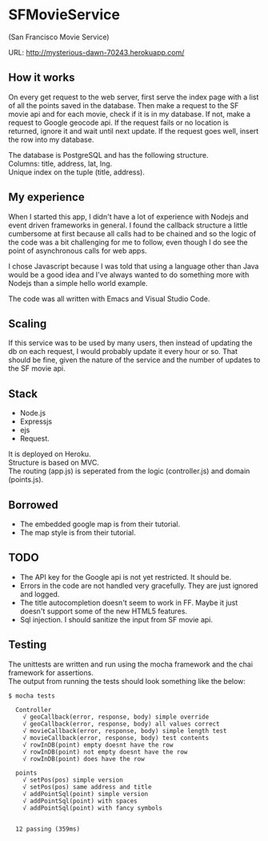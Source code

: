 # SFMovieService

(San Francisco Movie Service)

URL: http://mysterious-dawn-70243.herokuapp.com/

## How it works
On every get request to the web server, first serve the index page with a list 
of all the points saved in the database.
Then make a request to the SF movie api and for each movie, 
check if it is in my database.
If not, make a request to Google geocode api. 
If the request fails or no location is returned, 
ignore it and wait until next update.
If the request goes well, insert the row into my database.

The database is PostgreSQL and has the following structure.  
Columns: title, address, lat, lng.  
Unique index on the tuple (title, address).  

## My experience
When I started this app, I didn't have a lot of experience with Nodejs 
and event driven frameworks in general. 
I found the callback structure a little cumbersome at first 
because all calls had to be chained and so the logic of the code 
was a bit challenging for me to follow, even though I do see the point 
of asynchronous calls for web apps.

I chose Javascript because I was told that using a language other than Java 
would be a good idea and I've always wanted to 
do something more with Nodejs than a simple hello world example.

The code was all written with Emacs and Visual Studio Code.

## Scaling
If this service was to be used by many users, 
then instead of updating the db on each request, 
I would probably update it every hour or so.
That should be fine, given the nature of the service 
and the number of updates to the SF movie api.

## Stack
* Node.js
* Expressjs
* ejs
* Request.

It is deployed on Heroku.  
Structure is based on MVC.  
The routing (app.js) is seperated from the 
logic (controller.js) and domain (points.js).  

## Borrowed
* The embedded google map is from their tutorial.  
* The map style is from their tutorial.  

## TODO
* The API key for the Google api is not yet restricted. It should be.
* Errors in the code are not handled very gracefully. 
They are just ignored and logged.
* The title autocompletion doesn't seem to work in FF. 
Maybe it just doesn't support some of the new HTML5 features.
* Sql injection. I should sanitize the input from SF movie api.

## Testing
The unittests are written and run using the mocha framework and
the chai framework for assertions.  
The output from running the tests should look something like the below:  
```  
$ mocha tests 

  Controller
    √ geoCallback(error, response, body) simple override
    √ geoCallback(error, response, body) all values correct
    √ movieCallback(error, response, body) simple length test
    √ movieCallback(error, response, body) test contents
    √ rowInDB(point) empty doesnt have the row
    √ rowInDB(point) not empty doesnt have the row
    √ rowInDB(point) does have the row

  points
    √ setPos(pos) simple version
    √ setPos(pos) same address and title
    √ addPointSql(point) simple version
    √ addPointSql(point) with spaces
    √ addPointSql(point) with fancy symbols


  12 passing (359ms)
  ```  
  